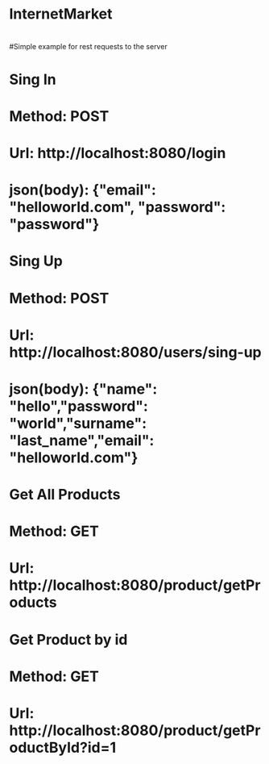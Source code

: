 # InternetMarket
#
#
#Simple example for rest requests to the server
#
# Sing In
# Method: POST
# Url: http://localhost:8080/login
# json(body): {"email": "helloworld.com", "password": "password"}
#
# Sing Up
# Method: POST
# Url: http://localhost:8080/users/sing-up
# json(body): {"name": "hello","password": "world","surname": "last_name","email": "helloworld.com"}
#
# Get All Products
# Method: GET
# Url: http://localhost:8080/product/getProducts
#
# Get Product by id
# Method: GET
# Url: http://localhost:8080/product/getProductById?id=1
#